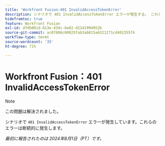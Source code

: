 ```yaml
---
title: 'Workfront Fusion:401 InvalidAccessTokenError'
description: シナリオで 401 InvalidAccessTokenError エラーが発生する。 これらのエラーは断続的に発生します。
hidefromtoc: true
feature: Workfront Fusion
exl-id: dfdb001d-813e-434c-be82-d2141994952b
source-git-commit: ac07686c60025fab3ab815a6321271cd401355f4
workflow-type: tm+mt
source-wordcount: '35'
ht-degree: 71%

---
```


# Workfront Fusion：401 InvalidAccessTokenError

>[!NOTE]
>
>この問題は解決されました。

シナリオで `401 InvalidAccessTokenError` エラーが発生しています。これらのエラーは断続的に発生します。

_最初に報告されたのは 2024年8月1日（PT）です。_
